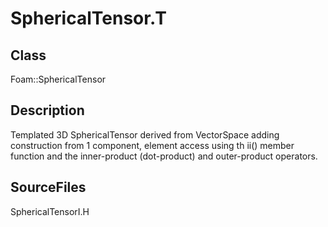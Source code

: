 # SphericalTensor.T 
## Class
Foam::SphericalTensor

## Description
Templated 3D SphericalTensor derived from VectorSpace adding construction
from 1 component, element access using th ii() member function and the
inner-product (dot-product) and outer-product operators.

## SourceFiles
SphericalTensorI.H


